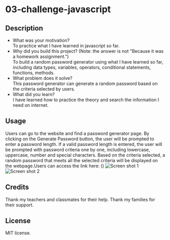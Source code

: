 # 03-challenge-javascript

## Description
- What was your motivation?  
  To practice what I have learned in javascript so far.
- Why did you build this project? (Note: the answer is not "Because it was a homework assignment.")  
  To build a random password generator using what I have learned so far, including data types, variables, operators, conditional statements, functions, methods. 
- What problem does it solve?  
  This password generator can generate a random password based on the criteria selected by users.
- What did you learn?  
  I have learned how to practice the theory and search the information I need on internet.
## Usage
Users can go to the website and find a password generator page. By clicking on the Generate Password button, the user will be prompted to enter a password length. If a valid password length is entered, the user will be prompted with password criteria one by one, including lowercase, uppercase, number and special characters. Based on the criteria selected, a random password that meets all the selected criteria will be displayed on the webpage.Users can access the link here: ()
![Screen shot 1](./assets/images/ScreenShot1.png)
![Screen shot 2](./assets/images/ScreenShot2.png)
## Credits
Thank my teachers and classmates for their help. Thank my families for their support.
## License
MIT license.